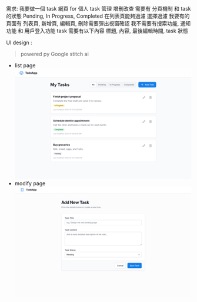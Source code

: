 

需求:
我要做一個 task 網頁 for 個人 task 管理 
增刪改查 
需要有 分頁機制 和 task 的狀態 Pending, In Progress, Completed 
在列表頁能夠過濾 選擇過濾 
我要有的頁面有 列表頁, 新增頁, 編輯頁, 刪除需要彈出視窗確認 
我不需要有搜索功能, 通知功能 和 用戶登入功能 
task 需要有以下內容 標題, 內容, 最後編輯時間, task 狀態


UI design : 
> powered py Google stitch ai
- list page
![alt text](TodoAppMain.png)
- modify page
![alt text](TodoAppAddOrModify.png)

